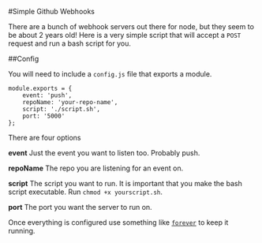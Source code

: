 #Simple Github Webhooks

There are a bunch of webhook servers out there for node, but they seem to be about 2 years old! Here is a very simple script that will accept a `POST` request and run a bash script for you.

##Config

You will need to include a `config.js` file that exports a module.

	module.exports = {
		event: 'push',
		repoName: 'your-repo-name',
		script: './script.sh',
		port: '5000'
	};

There are four options

**event** Just the event you want to listen too. Probably push.

**repoName** The repo you are listening for an event on. 

**script** The script you want to run. It is important that you make the bash script executable. Run `chmod +x yourscript.sh`.

**port** The port you want the server to run on.

Once everything is configured use something like [`forever`](https://github.com/foreverjs/forever) to keep it running.